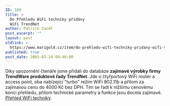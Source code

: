 ```yaml
---
ID: 189
title: >
  Do Přehledu WiFi techniky přidány
  WiFi TrendNet
author: Patrick Zandl
post_excerpt: ""
layout: post
oldlink: >
  https://www.marigold.cz/item/do-prehledu-wifi-techniky-pridany-wifi-trendnet
published: true
post_date: 2003-03-24 09:40:00
---
```

Díky upozornění čtenáře jsme přidali do databáze <STRONG>zajímavé výrobky firmy TrendWare produktové řady TrendNet</STRONG>. Jde o čtyřportový WiFi router a access point, oba nabízející "turbo" režim WiFi 802.11b a přitom za zajímavou cenu do 4000 Kč bez DPH. Tím se řadí k nižšímu cenovému konci přehledu, přitom technické parametry a funkce jsou docela zajímavé. <A href="http://www.marigold.cz/prehledwifi" target=_blank>Přehled WiFi techniky</A>.